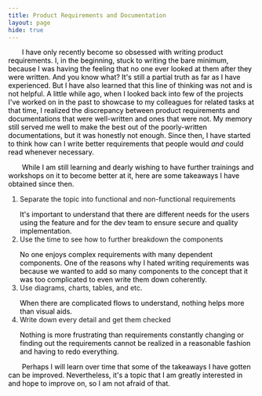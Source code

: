 ```yaml
---
title: Product Requirements and Documentation
layout: page
hide: true
---
```


<style>
p{
    color:black;
    text-indent: 2em;
    margin-bottom: 0.5em; 
}
li{
    margin-bottom:0em;
}
dl{
    margin-bottom:0em;
    color:black;

}
</style>

<p>
I have only recently become so obsessed with writing product requirements. I, in the beginning, stuck to writing the bare minimum, because I was having the feeling that no one ever looked at them after they were written. And you know what? It's still a partial truth as far as I have experienced. But I have also learned that this line of thinking was not and is not helpful. A little while ago, when I looked back into few of the projects I've worked on in the past to showcase to my colleagues for related tasks at that time, I realized the discrepancy between product requirements and documentations that were well-written and ones that were not. My memory still served me well to make the best out of the poorly-written documentations, but it was honestly not enough. Since then, I have started to think how can I write better requirements that people would <i>and</i> could read whenever necessary.    
</p>

<p>
While I am still learning and dearly wishing to have further trainings and workshops on it to become better at it, here are some takeaways I have obtained since then. 
    <ol>
        <li>Separate the topic into functional and non-functional requirements</li>
            <dl>It's important to understand that there are different needs for the users using the feature and for the dev team to ensure secure and quality implementation.</dl>
        <li>Use the time to see how to further breakdown the components</li>
            <dl>No one enjoys complex requirements with many dependent components. One of the reasons why I hated writing requirements was because we wanted to add so many components to the concept that it was too complicated to even write them down coherently.</dl>
        <li>Use diagrams, charts, tables, and etc.</li>
            <dl>When there are complicated flows to understand, nothing helps more than visual aids.</dl>
        <li>Write down every detail and get them checked</li>
            <dl>Nothing is more frustrating than requirements constantly changing or finding out the requirements cannot be realized in a reasonable fashion and having to redo everything.</dl>
    </ol>
</p>
<p>
Perhaps I will learn over time that some of the takeaways I have gotten can be improved. Nevertheless, it's a topic that I am greatly interested in and hope to improve on, so I am not afraid of that. 
</p>